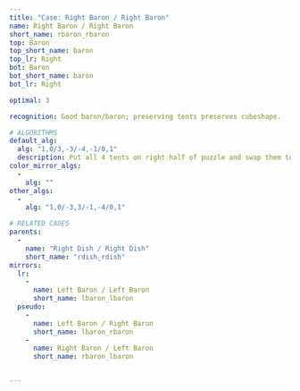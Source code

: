```yaml
---
title: "Case: Right Baron / Right Baron"
name: Right Baron / Right Baron
short_name: rbaron_rbaron
top: Baron
top_short_name: baron
top_lr: Right
bot: Baron
bot_short_name: baron
bot_lr: Right

optimal: 3

recognition: Good baron/baron; preserving tents preserves cubeshape.

# ALGORITHMS
default_alg:
  alg: "1,0/3,-3/-4,-1/0,1"
  description: Put all 4 tents on right half of puzzle and swap them to get dish/dish.
color_mirror_algs:
  -
    alg: ""
other_algs:
  -
    alg: "1,0/-3,3/-1,-4/0,1"

# RELATED CASES
parents:
  -
    name: "Right Dish / Right Dish"
    short_name: "rdish_rdish"
mirrors:
  lr:
    -
      name: Left Baron / Left Baron
      short_name: lbaron_lbaron
  pseudo:
    -
      name: Left Baron / Right Baron
      short_name: lbaron_rbaron
    -
      name: Right Baron / Left Baron
      short_name: rbaron_lbaron


---
```


